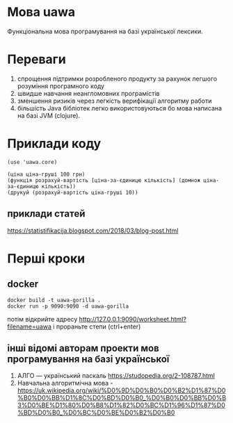 # Мова uawa
Функціональна мова програмування на базі української лексики.
# Переваги
1. спрощення підтримки розробленого продукту за рахунок легшого розуміння програмного коду
2. швидше навчання неангломовних програмістів
3. зменшення ризиків через легкість верифікації алгоритму работи
4. більшість Java бібліотек легко використовуються бо мова написана на базі JVM (clojure). 
# Приклади коду
```
(use 'uawa.core)

(ціна ціна-груші 100 грн)
(функція розрахуй-вартість [ціна-за-єдиницю кількість] (домнож ціна-за-єдиницю кількість))
(друкуй (розрахуй-вартість ціна-груші 10))
```
## приклади статей
https://statistifikacija.blogspot.com/2018/03/blog-post.html

# Перші кроки
## docker
```
docker build -t uawa-gorilla .
docker run -p 9090:9090 -d uawa-gorilla
```
потім відкрийте адресу http://127.0.0.1:9090/worksheet.html?filename=uawa і прораньте степи (ctrl+enter)


## інші відомі авторам проекти мов програмування на базі української
1. АЛГО — український паскаль https://studopedia.org/2-108787.html
2. Навчальна алгоритмічна мова - https://uk.wikipedia.org/wiki/%D0%9D%D0%B0%D0%B2%D1%87%D0%B0%D0%BB%D1%8C%D0%BD%D0%B0_%D0%B0%D0%BB%D0%B3%D0%BE%D1%80%D0%B8%D1%82%D0%BC%D1%96%D1%87%D0%BD%D0%B0_%D0%BC%D0%BE%D0%B2%D0%B0
